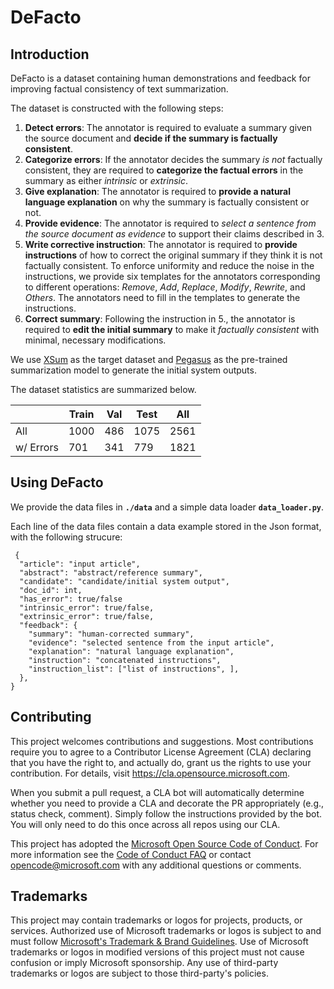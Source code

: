 # DeFacto

## Introduction

DeFacto is a dataset containing human demonstrations and feedback for improving factual consistency of text summarization.

The dataset is constructed with the following steps:

1. **Detect errors**: The annotator is required to
evaluate a summary given the source document and
**decide if the summary is factually consistent**.
2. **Categorize errors**: If the annotator decides
the summary *is not* factually consistent, they are
required to **categorize the factual errors** in the
summary as either *intrinsic* or *extrinsic*.
3. **Give explanation**: The annotator is required to
**provide a natural language explanation** on why
the summary is factually consistent or not.
4. **Provide evidence**: The annotator is required to
*select a sentence from the source document as
evidence* to support their claims described in 3.
5. **Write corrective instruction**: The annotator is
required to **provide instructions** of how to correct
the original summary if they think it is not factually
consistent. To enforce uniformity and reduce the
noise in the instructions, we provide six templates
for the annotators corresponding to different operations: *Remove*, *Add*, *Replace*, *Modify*, *Rewrite*,
and *Others*. The annotators need to fill in the templates to generate the instructions.
6. **Correct summary**: Following the instruction
in 5., the annotator is required to **edit the initial
summary** to make it *factually consistent* with minimal, necessary modifications.

We use [XSum](https://github.com/EdinburghNLP/XSum) as the target dataset and [Pegasus](https://github.com/google-research/pegasus) as the pre-trained summarization model to generate the initial system outputs.

The dataset statistics are summarized below.

| | Train | Val | Test | All |
| --- | --- | --- | --- | --- |
| All |  1000 | 486 | 1075 | 2561 |
| w/ Errors | 701 | 341 | 779 | 1821 |

## Using DeFacto

We provide the data files in **`./data`** and a simple data loader **``data_loader.py``**.

Each line of the data files contain a data example stored in the Json format, with the following strucure:

```
 {
  "article": "input article",
  "abstract": "abstract/reference summary",
  "candidate": "candidate/initial system output",
  "doc_id": int,
  "has_error": true/false
  "intrinsic_error": true/false,
  "extrinsic_error": true/false,
  "feedback": {
    "summary": "human-corrected summary",
    "evidence": "selected sentence from the input article",
    "explanation": "natural language explanation",
    "instruction": "concatenated instructions",
    "instruction_list": ["list of instructions", ],
  },
}
```


## Contributing

This project welcomes contributions and suggestions.  Most contributions require you to agree to a
Contributor License Agreement (CLA) declaring that you have the right to, and actually do, grant us
the rights to use your contribution. For details, visit https://cla.opensource.microsoft.com.

When you submit a pull request, a CLA bot will automatically determine whether you need to provide
a CLA and decorate the PR appropriately (e.g., status check, comment). Simply follow the instructions
provided by the bot. You will only need to do this once across all repos using our CLA.

This project has adopted the [Microsoft Open Source Code of Conduct](https://opensource.microsoft.com/codeofconduct/).
For more information see the [Code of Conduct FAQ](https://opensource.microsoft.com/codeofconduct/faq/) or
contact [opencode@microsoft.com](mailto:opencode@microsoft.com) with any additional questions or comments.

## Trademarks

This project may contain trademarks or logos for projects, products, or services. Authorized use of Microsoft 
trademarks or logos is subject to and must follow 
[Microsoft's Trademark & Brand Guidelines](https://www.microsoft.com/en-us/legal/intellectualproperty/trademarks/usage/general).
Use of Microsoft trademarks or logos in modified versions of this project must not cause confusion or imply Microsoft sponsorship.
Any use of third-party trademarks or logos are subject to those third-party's policies.
